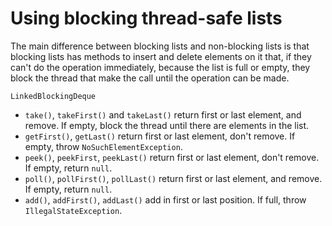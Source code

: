 # Using blocking thread-safe lists

The main difference between blocking lists and non-blocking lists is that blocking lists has methods to insert and delete elements on it that, if they can't do the operation immediately, because the list is full or empty, they block the thread that make the call until the operation can be made.

`LinkedBlockingDeque`
* `take()`, `takeFirst()` and `takeLast()` return first or last element, and remove. If empty, block the thread until there are elements in the list.
* `getFirst()`, `getLast()` return first or last element, don't remove. If empty, throw `NoSuchElementException`.
* `peek()`, `peekFirst`, `peekLast()` return first or last element, don't remove. If empty, return `null`.
* `poll()`, `pollFirst()`, `pollLast()` return first or last element, and remove. If empty, return `null`.
* `add()`, `addFirst()`, `addLast()` add in first or last position. If full, throw `IllegalStateException`.


